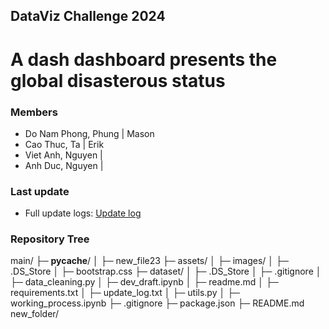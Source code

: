 ## DataViz Challenge 2024
# A dash dashboard presents the global disasterous status


### Members
- Do Nam Phong, Phung | Mason
- Cao Thuc, Ta | Erik
- Viet Anh, Nguyen | 
- Anh Duc, Nguyen | 


### Last update
- Full update logs: [Update log](/update_log.txt)

### Repository Tree
main/
├─ __pycache__/
│  ├─ new_file23
├─ assets/
│  ├─ images/
│  ├─ .DS_Store
│  ├─ bootstrap.css
├─ dataset/
│  ├─ .DS_Store
│  ├─ .gitignore
│  ├─ data_cleaning.py
│  ├─ dev_draft.ipynb
│  ├─ readme.md
│  ├─ requirements.txt
│  ├─ update_log.txt
│  ├─ utils.py
│  ├─ working_process.ipynb
├─ .gitignore
├─ package.json
├─ README.md
new_folder/
